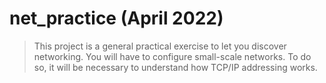 # net_practice (April 2022)

> This project is a general practical exercise to let you discover networking. You will have to configure small-scale networks. To do so, it will be necessary to understand how TCP/IP addressing works.
